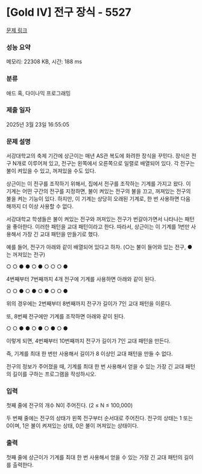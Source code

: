 # [Gold IV] 전구 장식 - 5527 

[문제 링크](https://www.acmicpc.net/problem/5527) 

### 성능 요약

메모리: 22308 KB, 시간: 188 ms

### 분류

애드 혹, 다이나믹 프로그래밍

### 제출 일자

2025년 3월 23일 16:55:05

### 문제 설명

<p>서강대학교의 축제 기간에 상근이는 매년 AS관 복도에 화려한 장식을 꾸민다. 장식은 전구 N개로 이루어져 있고, 전구는 왼쪽에서 오른쪽으로 일렬로 배열되어 있다. 각 전구는 불이 켜있을 수 있고, 꺼져있을 수도 있다.</p>

<p>상근이는 이 전구를 조작하기 위해서, 집에서 전구를 조작하는 기계를 가지고 왔다. 이 기계는 어떤 구간의 전구를 지정하면, 불이 켜있는 전구의 불을 끄고, 꺼져있는 전구의 불을 켜는 기능이 있다. 하지만, 이 기계는 상당히 오래된 기계로, 한 번 사용하면 다음 해까지 더 이상 사용할 수 없다.</p>

<p>서강대학교 학생들은 불이 켜있는 전구와 꺼져있는 전구가 번갈아가면서 나타나는 패턴을 좋아한다. 이러한 패턴을 교대 패턴이라고 한다. 따라서, 상근이는 이 기계를 1번만 사용해서 가장 긴 교대 패턴을 만들기로 했다.</p>

<p>예를 들어, 전구가 아래와 같이 배열되어 있다고 하자. (○는 불이 들어와 있는 전구, ●는 꺼져있는 전구)</p>

<p>○ ○ ● ● ○ ● ○ ○ ○ ●</p>

<p>4번째부터 7번째까지 4개 전구에 기계를 사용하면 아래와 같이 된다.</p>

<p>○ ○ ● ○ ● ○ ● ○ ○ ●</p>

<p>위의 경우에는 2번째부터 8번째까지 전구가 길이가 7인 교대 패턴을 이룬다.</p>

<p>또, 8번째 전구에만 기계를 조작하면 아래와 같이 된다.</p>

<p>○ ○ ● ● ○ ● ○ ● ○ ●</p>

<p>이렇게 되면, 4번째부터 10번째까지 전구가 길이가 7인 교대 패턴을 만든다.</p>

<p>즉, 기계를 최대 한 번만 사용해서 길이가 8 이상인 교대 패턴을 만들 수 없다.</p>

<p>전구의 정보가 주어졌을 때, 기계를 최대 한 번 사용해서 얻을 수 있는 가장 긴 교대 패턴의 길이를 구하는 프로그램을 작성하시오.</p>

### 입력 

 <p>첫째 줄에 전구의 개수 N이 주어진다. (2 ≤ N ≤ 100,000)</p>

<p>두 번째 줄에는 전구의 상태가 왼쪽 전구부터 순서대로 주어진다. 전구의 상태는 1 또는 0이며, 1은 불이 켜져있는 상태, 0은 불이 꺼져있는 상태이다.</p>

### 출력 

 <p>첫째 줄에 상근이가 기계를 최대 한 번 사용해서 얻을 수 있는 가장 긴 교대 패턴의 길이를 출력한다.</p>

